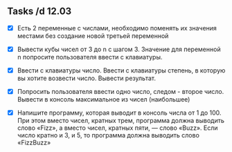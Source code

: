 ## Tasks /d 12.03
- [x] Есть 2 переменные с числами, необходимо поменять их значения местами без создание новой третьей переменной

- [x] Вывести кубы чисел от 3 до n с шагом 3.
Значение для переменной n попросите пользователя ввести с клавиатуры.

- [x] Ввести с клавиатуры число. Ввести с клавиатуры степень, в которую вы хотите возвести число. Вывести результат.

- [x] Попросить пользователя ввести одно число, следом - второе число. Вывести в консоль максимальное из чисел (наибольшее)

- [x] Напишите программу, которая выводит в консоль числа от 1 до 100.
При этом вместо чисел, кратных трем, программа должна выводить слово «Fizz», а вместо чисел, кратных пяти, — слово «Buzz». Если число кратно и 3, и 5, то программа должна выводить слово «FizzBuzz»
